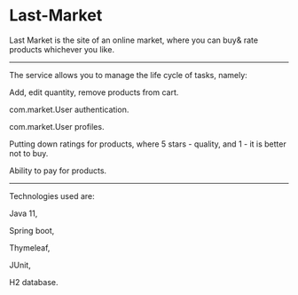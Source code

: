 # Last-Market
Last Market is the site of an online market, where you can buy& rate products whichever you like.


*****

The service allows you to manage the life cycle of tasks, namely:


Add, edit quantity, remove products from cart.


com.market.User authentication.


com.market.User profiles.


Putting down ratings for products, where 5 stars - quality, and 1 - it is better not to buy.


Ability to pay for products.

*****



Technologies used are:


Java 11,

Spring boot,

Thymeleaf,

JUnit,

H2 database.
